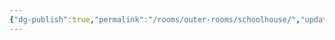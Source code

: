 ```yaml
---
{"dg-publish":true,"permalink":"/rooms/outer-rooms/schoolhouse/","updated":"2025-04-12T16:05:44.014+01:00"}
---
```


